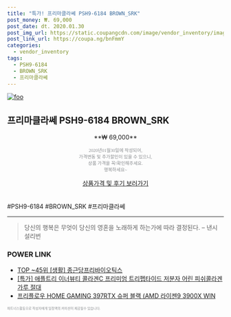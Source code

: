 ```yaml
--- 
title: "특가! 프리마클라쎄 PSH9-6184 BROWN_SRK" 
post_money: ₩. 69,000 
post_date: dt. 2020.01.30 
post_img_url: https://static.coupangcdn.com/image/vendor_inventory/images/2019/03/11/14/7/cc08fe9d-f30b-498e-97dc-3d3ecee03549.jpg 
post_link_url: https://coupa.ng/bnFmmY 
categories: 
  - vendor_inventory 
tags: 
  - PSH9-6184 
  - BROWN_SRK 
  - 프리마클라쎄 
--- 
```

[![foo](https://static.coupangcdn.com/image/vendor_inventory/images/2019/03/11/14/7/cc08fe9d-f30b-498e-97dc-3d3ecee03549.jpg)](https://coupa.ng/bnFmmY) 

## 프리마클라쎄 PSH9-6184 BROWN_SRK 
<p style="text-align: center;">**₩ 69,000**</p> 
<p style="text-align: center;"><span style="color: #898c8f; font-family: Georgia,Times,serif; font-size: 0.75em;">2020년01월30일에 작성되어, <br>가격변동 및 추가할인이 있을 수 있으니,<br> 상품 가격을 꼭!확인해주세요.<br>행복하세요~</span> 
</p>	 
<div markdown="0" style="text-align: center;"><a href="https://coupa.ng/bnFmmY" class="btn btn--success">상품가격 및 후기 보러가기</a></div> 
<br><br> 
  #PSH9-6184 #BROWN_SRK #프리마클라쎄 
<hr> 

> 당신의 행복은 무엇이 당신의 영혼을 노래하게 하는가에 따라 결정된다. – 낸시 설리번 


### POWER LINK

* <a href="https://blog.naver.com/fasyy4321/221776414150" target="_blank"> TOP ~45위 [생활] 종근당프리바이오틱스</a>
* <a href="https://blog.naver.com/an0733/221786438827" target="_blank">[특가] 애플트리 이너뷰티 콜라겐C 프리미엄 트리펩타이드 저분자 어린 피쉬콜라겐 가루 절대</a>
* <a href="https://blog.naver.com/santokki14/221781277239" target="_blank">프리플로우 HOME GAMING 397RTX 슈퍼 블랙 (AMD 라이젠9 3900X WIN</a>

<span style="color: #898c8f; font-family: Georgia,Times,serif; font-size: 0.55em;">파트너스활동으로 작성자에게 일정액의 커미션이 제공될수 있습니다.</span> 
